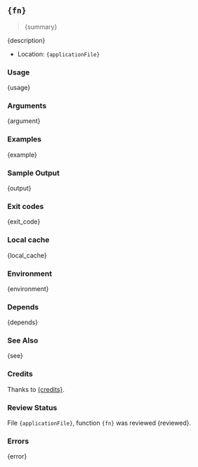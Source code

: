 ## `{fn}`

> {summary}

{description}

- Location: `{applicationFile}`

### Usage

{usage}

### Arguments

{argument}

### Examples

{example}

### Sample Output

{output}

### Exit codes

{exit_code}

### Local cache

{local_cache}

### Environment

{environment}

### Depends

{depends}

### See Also

{see}

### Credits

Thanks to [{credits}]({source}).

### Review Status

File `{applicationFile}`, function `{fn}` was reviewed {reviewed}.

### Errors

{error}
